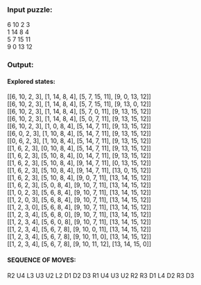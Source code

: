 
### Input puzzle:
6 10 2 3<br>
1 14 8 4<br>
5 7 15 11<br>
9 0 13 12<br>

### Output:
#### Explored states:
[[6, 10, 2, 3], [1, 14, 8, 4], [5, 7, 15, 11], [9, 0, 13, 12]]<br>
[[6, 10, 2, 3], [1, 14, 8, 4], [5, 7, 15, 11], [9, 13, 0, 12]]<br>
[[6, 10, 2, 3], [1, 14, 8, 4], [5, 7, 0, 11], [9, 13, 15, 12]]<br>
[[6, 10, 2, 3], [1, 14, 8, 4], [5, 0, 7, 11], [9, 13, 15, 12]]<br>
[[6, 10, 2, 3], [1, 0, 8, 4], [5, 14, 7, 11], [9, 13, 15, 12]]<br>
[[6, 0, 2, 3], [1, 10, 8, 4], [5, 14, 7, 11], [9, 13, 15, 12]]<br>
[[0, 6, 2, 3], [1, 10, 8, 4], [5, 14, 7, 11], [9, 13, 15, 12]]<br>
[[1, 6, 2, 3], [0, 10, 8, 4], [5, 14, 7, 11], [9, 13, 15, 12]]<br>
[[1, 6, 2, 3], [5, 10, 8, 4], [0, 14, 7, 11], [9, 13, 15, 12]]<br>
[[1, 6, 2, 3], [5, 10, 8, 4], [9, 14, 7, 11], [0, 13, 15, 12]]<br>
[[1, 6, 2, 3], [5, 10, 8, 4], [9, 14, 7, 11], [13, 0, 15, 12]]<br>
[[1, 6, 2, 3], [5, 10, 8, 4], [9, 0, 7, 11], [13, 14, 15, 12]]<br>
[[1, 6, 2, 3], [5, 0, 8, 4], [9, 10, 7, 11], [13, 14, 15, 12]]<br>
[[1, 0, 2, 3], [5, 6, 8, 4], [9, 10, 7, 11], [13, 14, 15, 12]]<br>
[[1, 2, 0, 3], [5, 6, 8, 4], [9, 10, 7, 11], [13, 14, 15, 12]]<br>
[[1, 2, 3, 0], [5, 6, 8, 4], [9, 10, 7, 11], [13, 14, 15, 12]]<br>
[[1, 2, 3, 4], [5, 6, 8, 0], [9, 10, 7, 11], [13, 14, 15, 12]]<br>
[[1, 2, 3, 4], [5, 6, 0, 8], [9, 10, 7, 11], [13, 14, 15, 12]]<br>
[[1, 2, 3, 4], [5, 6, 7, 8], [9, 10, 0, 11], [13, 14, 15, 12]]<br>
[[1, 2, 3, 4], [5, 6, 7, 8], [9, 10, 11, 0], [13, 14, 15, 12]]<br>
[[1, 2, 3, 4], [5, 6, 7, 8], [9, 10, 11, 12], [13, 14, 15, 0]]<br>

#### SEQUENCE OF MOVES:<br>
R2 U4 L3 U3 U2 L2 D1 D2 D3 R1 U4 U3 U2 R2 R3 D1 L4 D2 R3 D3<br>
